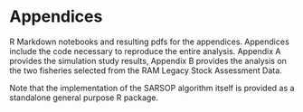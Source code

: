 # Appendices

R Markdown notebooks and resulting pdfs for the appendices.  Appendices include the code necessary to reproduce the entire analysis.  Appendix A provides the simulation study results, Appendix B provides the analysis on the two fisheries selected from the RAM Legacy Stock Assessment Data.

Note that the implementation of the SARSOP algorithm itself is provided as a standalone general purpose R package.
